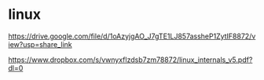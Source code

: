 # linux

https://drive.google.com/file/d/1oAzyjgAO_J7gTE1LJ857assheP1ZytIF8872/view?usp=share_link



https://www.dropbox.com/s/vwnyxflzdsb7zm78872/linux_internals_v5.pdf?dl=0

